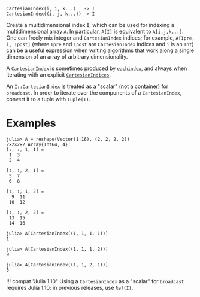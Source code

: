```
CartesianIndex(i, j, k...)   -> I
CartesianIndex((i, j, k...)) -> I
```

Create a multidimensional index `I`, which can be used for indexing a multidimensional array `A`.  In particular, `A[I]` is equivalent to `A[i,j,k...]`.  One can freely mix integer and `CartesianIndex` indices; for example, `A[Ipre, i, Ipost]` (where `Ipre` and `Ipost` are `CartesianIndex` indices and `i` is an `Int`) can be a useful expression when writing algorithms that work along a single dimension of an array of arbitrary dimensionality.

A `CartesianIndex` is sometimes produced by [`eachindex`](@ref), and always when iterating with an explicit [`CartesianIndices`](@ref).

An `I::CartesianIndex` is treated as a "scalar" (not a container) for `broadcast`.   In order to iterate over the components of a `CartesianIndex`, convert it to a tuple with `Tuple(I)`.

# Examples

```jldoctest
julia> A = reshape(Vector(1:16), (2, 2, 2, 2))
2×2×2×2 Array{Int64, 4}:
[:, :, 1, 1] =
 1  3
 2  4

[:, :, 2, 1] =
 5  7
 6  8

[:, :, 1, 2] =
  9  11
 10  12

[:, :, 2, 2] =
 13  15
 14  16

julia> A[CartesianIndex((1, 1, 1, 1))]
1

julia> A[CartesianIndex((1, 1, 1, 2))]
9

julia> A[CartesianIndex((1, 1, 2, 1))]
5
```

!!! compat "Julia 1.10"
    Using a `CartesianIndex` as a "scalar" for `broadcast` requires Julia 1.10; in previous releases, use `Ref(I)`.

